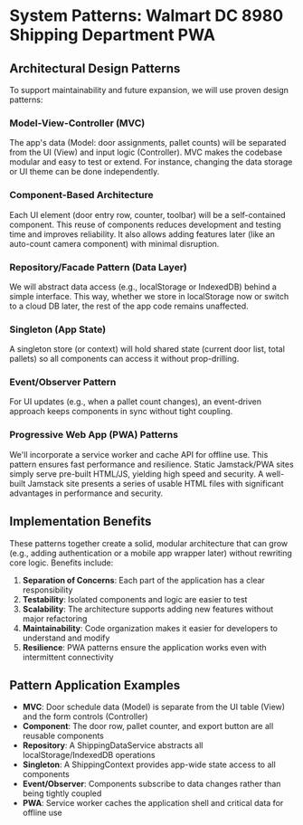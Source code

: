 
# System Patterns: Walmart DC 8980 Shipping Department PWA

## Architectural Design Patterns

To support maintainability and future expansion, we will use proven design patterns:

### Model-View-Controller (MVC)
The app's data (Model: door assignments, pallet counts) will be separated from the UI (View) and input logic (Controller). MVC makes the codebase modular and easy to test or extend. For instance, changing the data storage or UI theme can be done independently.

### Component-Based Architecture
Each UI element (door entry row, counter, toolbar) will be a self-contained component. This reuse of components reduces development and testing time and improves reliability. It also allows adding features later (like an auto-count camera component) with minimal disruption.

### Repository/Facade Pattern (Data Layer)
We will abstract data access (e.g., localStorage or IndexedDB) behind a simple interface. This way, whether we store in localStorage now or switch to a cloud DB later, the rest of the app code remains unaffected.

### Singleton (App State)
A singleton store (or context) will hold shared state (current door list, total pallets) so all components can access it without prop-drilling.

### Event/Observer Pattern
For UI updates (e.g., when a pallet count changes), an event-driven approach keeps components in sync without tight coupling.

### Progressive Web App (PWA) Patterns
We'll incorporate a service worker and cache API for offline use. This pattern ensures fast performance and resilience. Static Jamstack/PWA sites simply serve pre-built HTML/JS, yielding high speed and security. A well-built Jamstack site presents a series of usable HTML files with significant advantages in performance and security.

## Implementation Benefits

These patterns together create a solid, modular architecture that can grow (e.g., adding authentication or a mobile app wrapper later) without rewriting core logic. Benefits include:

1. **Separation of Concerns**: Each part of the application has a clear responsibility
2. **Testability**: Isolated components and logic are easier to test
3. **Scalability**: The architecture supports adding new features without major refactoring
4. **Maintainability**: Code organization makes it easier for developers to understand and modify
5. **Resilience**: PWA patterns ensure the application works even with intermittent connectivity

## Pattern Application Examples

- **MVC**: Door schedule data (Model) is separate from the UI table (View) and the form controls (Controller)
- **Component**: The door row, pallet counter, and export button are all reusable components
- **Repository**: A ShippingDataService abstracts all localStorage/IndexedDB operations
- **Singleton**: A ShippingContext provides app-wide state access to all components
- **Event/Observer**: Components subscribe to data changes rather than being tightly coupled
- **PWA**: Service worker caches the application shell and critical data for offline use
